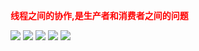 <font color="red">**线程之间的协作,是生产者和消费者之间的问题**</font>

![](img/线程通信.png)
![](img/线程通信-分析.png)
![](img/线程通信.png)
![](img/解决方式1.png)
![](img/解决方式2.png)
